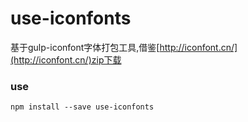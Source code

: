 # use-iconfonts
基于gulp-iconfont字体打包工具,借鉴[http://iconfont.cn/](http://iconfont.cn/)zip下载

### use
````
npm install --save use-iconfonts
````

